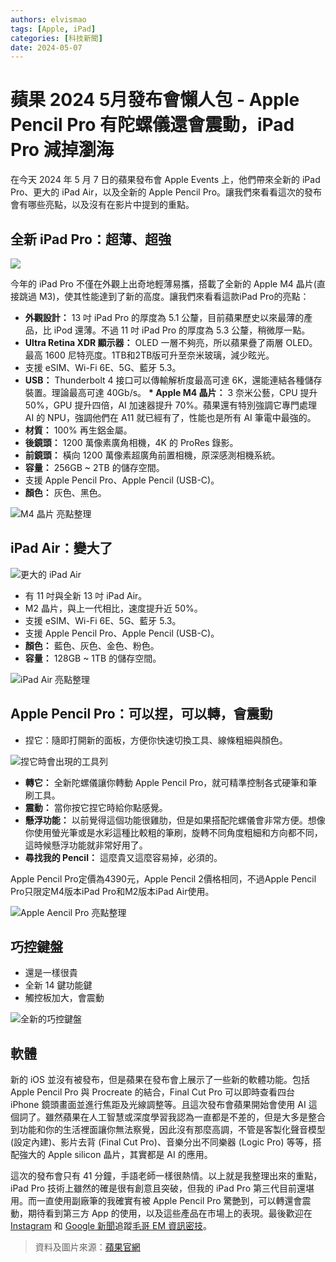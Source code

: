 ```yaml
---
authors: elvismao
tags: [Apple, iPad]
categories: [科技新聞]
date: 2024-05-07
---
```


# 蘋果 2024 5月發布會懶人包 - Apple Pencil Pro 有陀螺儀還會震動，iPad Pro 減掉瀏海

在今天 2024 年 5 月 7 日的蘋果發布會 Apple Events 上，他們帶來全新的 iPad Pro、更大的 iPad Air，以及全新的 Apple Pencil Pro。讓我們來看看這次的發布會有哪些亮點，以及沒有在影片中提到的重點。

## 全新 iPad Pro：超薄、超強

![](look-pro.webp)

今年的 iPad Pro 不僅在外觀上出奇地輕薄易攜，搭載了全新的 Apple M4 晶片(直接跳過 M3)，使其性能達到了新的高度。讓我們來看看這款iPad Pro的亮點：

-   **外觀設計：** 13 吋 iPad Pro 的厚度為 5.1 公釐，目前蘋果歷史以來最薄的產品，比 iPod 還薄。不過 11 吋 iPad Pro 的厚度為 5.3 公釐，稍微厚一點。
-   **Ultra Retina XDR 顯示器：** OLED 一層不夠亮，所以蘋果疊了兩層 OLED。最高 1600 尼特亮度。1TB和2TB版可升至奈米玻璃，減少眩光。
-   支援 eSIM、Wi-Fi 6E、5G、藍牙 5.3。
-   **USB：** Thunderbolt 4 接口可以傳輸解析度最高可達 6K，還能連結各種儲存裝置。理論最高可達 40Gb/s。
    **\* Apple M4 晶片：** 3 奈米公藝，CPU 提升 50%，GPU 提升四倍，AI 加速器提升 70%。蘋果還有特別強調它專門處理 AI 的 NPU，強調他們在 A11 就已經有了，性能也是所有 AI 筆電中最強的。
-   **材質：** 100% 再生鋁金屬。
-   **後鏡頭：** 1200 萬像素廣角相機，4K 的 ProRes 錄影。
-   **前鏡頭：** 橫向 1200 萬像素超廣角前置相機，原深感測相機系統。
-   **容量：** 256GB ~ 2TB 的儲存空間。
-   支援 Apple Pencil Pro、Apple Pencil (USB-C)。
-   **顏色：** 灰色、黑色。

![M4 晶片 亮點整理](m4.webp)

## iPad Air：變大了

![更大的 iPad Air](big-air.webp)

-   有 11 吋與全新 13 吋 iPad Air。
-   M2 晶片，與上一代相比，速度提升近 50%。
-   支援 eSIM、Wi-Fi 6E、5G、藍牙 5.3。
-   支援 Apple Pencil Pro、Apple Pencil (USB-C)。
-   **顏色：** 藍色、灰色、金色、粉色。
-   **容量：** 128GB ~ 1TB 的儲存空間。

![iPad Air 亮點整理](air.webp)

## Apple Pencil Pro：可以捏，可以轉，會震動

-   捏它：隨即打開新的面板，方便你快速切換工具、線條粗細與顏色。

![捏它時會出現的工具列](pencil-menu.webp)

-   **轉它：** 全新陀螺儀讓你轉動 Apple Pencil Pro，就可精準控制各式硬筆和筆刷工具。
-   **震動：** 當你按它捏它時給你點感覺。
-   **懸浮功能：** 以前覺得這個功能很雞肋，但是如果搭配陀螺儀會非常方便。想像你使用螢光筆或是水彩這種比較粗的筆刷，旋轉不同角度粗細和方向都不同，這時候懸浮功能就非常好用了。
-   **尋找我的 Pencil：** 這麼貴又這麼容易掉，必須的。

Apple Pencil Pro定價為4390元，Apple Pencil 2價格相同，不過Apple Pencil Pro只限定M4版本iPad Pro和M2版本iPad Air使用。

![Apple Aencil Pro 亮點整理](pencil.webp)

## 巧控鍵盤

-   還是一樣很貴
-   全新 14 鍵功能鍵
-   觸控板加大，會震動

![全新的巧控鍵盤](magic_keyboard.webp)

## 軟體

新的 iOS 並沒有被發布，但是蘋果在發布會上展示了一些新的軟體功能。包括 Apple Pencil Pro 與 Procreate 的結合，Final Cut Pro 可以即時查看四台 iPhone 鏡頭畫面並進行焦距及光線調整等。且這次發布會蘋果開始會使用 AI 這個詞了。雖然蘋果在人工智慧或深度學習我認為一直都是不差的，但是大多是整合到功能和你的生活裡面讓你無法察覺，因此沒有那麼高調，不管是客製化聲音模型 (設定內建)、影片去背 (Final Cut Pro)、音樂分出不同樂器 (Logic Pro) 等等，搭配強大的 Apple silicon 晶片，其實都是 AI 的應用。

這次的發布會只有 41 分鐘，手語老師一樣很熱情。以上就是我整理出來的重點，iPad Pro 技術上雖然的確是很有創意且突破，但我的 iPad Pro 第三代目前還堪用。而一直使用副廠筆的我確實有被 Apple Pencil Pro 驚艷到，可以轉還會震動，期待看到第三方 App 的使用，以及這些產品在市場上的表現。最後歡迎在 [Instagram](https://www.instagram.com/emtech.cc) 和 [Google 新聞](https://news.google.com/publications/CAAqBwgKMKXLvgswsubVAw?ceid=TW:zh-Hant&oc=3)追蹤[毛哥 EM 資訊密技](https://emtech.cc/)。

> 資料及圖片來源：[蘋果官網](https://www.apple.com/tw/)
